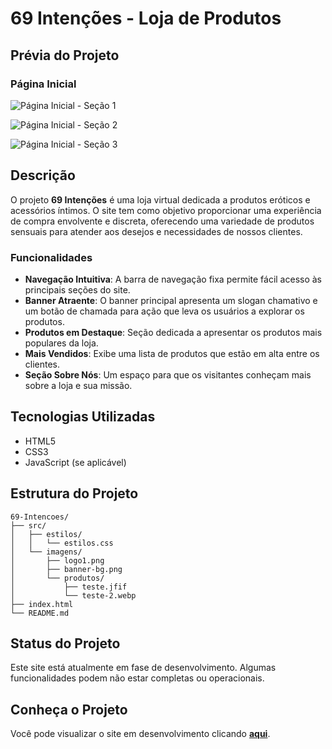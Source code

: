 # 69 Intenções - Loja de Produtos
## Prévia do Projeto

### Página Inicial

![Página Inicial - Seção 1](https://github.com/user-attachments/assets/25517b73-5d44-4cb6-ac88-5003c303ea82)

![Página Inicial - Seção 2](https://github.com/user-attachments/assets/005aaba6-f8f7-4723-b021-481c39a47ff3)

![Página Inicial - Seção 3](https://github.com/user-attachments/assets/da6f66a5-c613-45f6-ad51-a0b885df01dd)
## Descrição

O projeto **69 Intenções** é uma loja virtual dedicada a produtos eróticos e acessórios íntimos. O site tem como objetivo proporcionar uma experiência de compra envolvente e discreta, oferecendo uma variedade de produtos sensuais para atender aos desejos e necessidades de nossos clientes.

### Funcionalidades

- **Navegação Intuitiva**: A barra de navegação fixa permite fácil acesso às principais seções do site.
- **Banner Atraente**: O banner principal apresenta um slogan chamativo e um botão de chamada para ação que leva os usuários a explorar os produtos.
- **Produtos em Destaque**: Seção dedicada a apresentar os produtos mais populares da loja.
- **Mais Vendidos**: Exibe uma lista de produtos que estão em alta entre os clientes.
- **Seção Sobre Nós**: Um espaço para que os visitantes conheçam mais sobre a loja e sua missão.

## Tecnologias Utilizadas

- HTML5
- CSS3
- JavaScript (se aplicável)

## Estrutura do Projeto

```plaintext
69-Intencoes/
├── src/
│   ├── estilos/
│   │   └── estilos.css
│   └── imagens/
│       ├── logo1.png
│       ├── banner-bg.png
│       └── produtos/
│           ├── teste.jfif
│           └── teste-2.webp
├── index.html
└── README.md
 ````
## Status do Projeto
Este site está atualmente em fase de desenvolvimento. Algumas funcionalidades podem não estar completas ou operacionais.

## Conheça o Projeto

Você pode visualizar o site em desenvolvimento clicando [**aqui**](https://charles-1337.github.io/69intencoes/).




